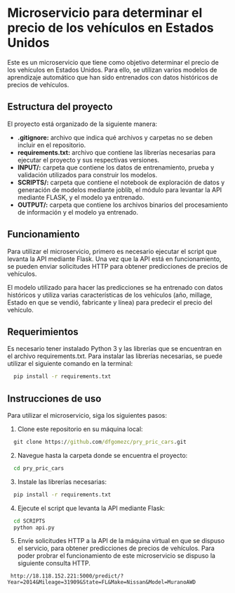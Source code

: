 # **Microservicio para determinar el precio de los vehículos en Estados Unidos**
Este es un microservicio que tiene como objetivo determinar el precio de los vehículos en Estados Unidos. Para ello, se utilizan varios modelos de aprendizaje automático que han sido entrenados con datos históricos de precios de vehículos.

## **Estructura del proyecto**
El proyecto está organizado de la siguiente manera:

- **.gitignore:** archivo que indica qué archivos y carpetas no se deben incluir en el repositorio.
- **requirements.txt:** archivo que contiene las librerías necesarias para ejecutar el proyecto y sus respectivas versiones.
- **INPUT/:** carpeta que contiene los datos de entrenamiento, prueba y validación utilizados para construir los modelos.
- **SCRIPTS/:** carpeta que contiene el notebook de exploración de datos y generación de modelos mediante joblib, el módulo para levantar la API mediante FLASK, y el modelo ya entrenado.
- **OUTPUT/:** carpeta que contiene los archivos binarios del procesamiento de información y el modelo ya entrenado.

## **Funcionamiento**
Para utilizar el microservicio, primero es necesario ejecutar el script que levanta la API mediante Flask. Una vez que la API está en funcionamiento, se pueden enviar solicitudes HTTP para obtener predicciones de precios de vehículos.

El modelo utilizado para hacer las predicciones se ha entrenado con datos históricos y utiliza varias características de los vehículos (año, millage, Estado en que se vendió, fabricante y línea) para predecir el precio del vehículo.

## **Requerimientos**
Es necesario tener instalado Python 3 y las librerías que se encuentran en el archivo requirements.txt.
Para instalar las librerías necesarias, se puede utilizar el siguiente comando en la terminal:

```cmd
  pip install -r requirements.txt
```

## **Instrucciones de uso**
Para utilizar el microservicio, siga los siguientes pasos:

1. Clone este repositorio en su máquina local:
```cmd
  git clone https://github.com/dfgomezc/pry_pric_cars.git
```

2. Navegue hasta la carpeta donde se encuentra el proyecto:
```cmd
  cd pry_pric_cars
```

3. Instale las librerías necesarias:
```cmd
  pip install -r requirements.txt
```

4. Ejecute el script que levanta la API mediante Flask:

```cmd
  cd SCRIPTS
  python api.py
```

5. Envíe solicitudes HTTP a la API de la máquina virtual en que se dispuso el servicio, para obtener predicciones de precios de vehículos. Para poder probrar el funcionamiento de este microservicio se dispuso la siguiente consulta HTTP.
  
 ```http
  http://18.118.152.221:5000/predict/?Year=2014&Mileage=31909&State=FL&Make=Nissan&Model=MuranoAWD
```


